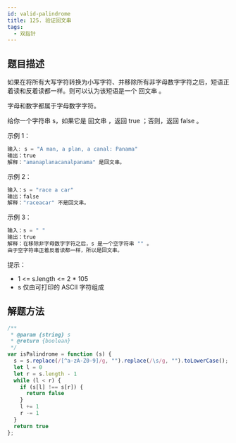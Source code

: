 ```yaml
---
id: valid-palindrome
title: 125. 验证回文串
tags:
  - 双指针
---
```


## 题目描述

如果在将所有大写字符转换为小写字符、并移除所有非字母数字字符之后，短语正着读和反着读都一样。则可以认为该短语是一个 回文串 。

字母和数字都属于字母数字字符。

给你一个字符串 s，如果它是 回文串 ，返回 true ；否则，返回 false 。

示例 1：

```js
输入: s = "A man, a plan, a canal: Panama"
输出：true
解释："amanaplanacanalpanama" 是回文串。
```

示例 2：

```js
输入：s = "race a car"
输出：false
解释："raceacar" 不是回文串。
```

示例 3：

```js
输入：s = " "
输出：true
解释：在移除非字母数字字符之后，s 是一个空字符串 "" 。
由于空字符串正着反着读都一样，所以是回文串。
```

提示：

- 1 <= s.length <= 2 * 105
- s 仅由可打印的 ASCII 字符组成

## 解题方法

```js
/**
 * @param {string} s
 * @return {boolean}
 */
var isPalindrome = function (s) {
  s = s.replace(/[^a-zA-Z0-9]/g, "").replace(/\s/g, "").toLowerCase();
  let l = 0
  let r = s.length - 1
  while (l < r) {
    if (s[l] !== s[r]) {
      return false
    }
    l += 1
    r -= 1
  }
  return true
};
```
